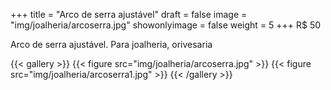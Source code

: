 +++
title = "Arco de serra ajustável"
draft = false
image = "img/joalheria/arcoserra.jpg"
showonlyimage = false
weight = 5
+++
<span class="price">R$ 50</span>

<!--more-->

Arco de serra ajustável. Para joalheria, orivesaria

{{< gallery >}}
{{< figure src="img/joalheria/arcoserra.jpg" >}}
{{< figure src="img/joalheria/arcoserra1.jpg" >}}
{{< /gallery >}}
